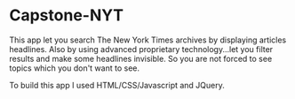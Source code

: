 # Capstone-NYT

This app let you search The New York Times archives by displaying articles headlines. 
Also by using advanced proprietary technology...let you filter results and
make some headlines invisible. So you are not forced to see topics which you 
don't want to see.

To build this app I used HTML/CSS/Javascript and JQuery.
